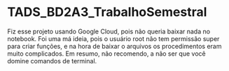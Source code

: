 # TADS_BD2A3_TrabalhoSemestral

Fiz esse projeto usando Google Cloud, pois não queria baixar nada no notebook.
Foi uma má ideia, pois o usuário root não tem permissão super para criar funções,
e na hora de baixar o arquivos os procedimentos eram muito complicados.
Em resumo, não recomendo, a não ser que você domine comandos de terminal.
